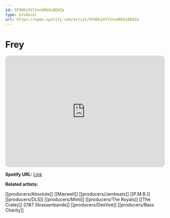 ```yaml
---
id: 5F96KjVVl5nnGRkXs8E8Za
type: producer
url: https://open.spotify.com/artist/5F96KjVVl5nnGRkXs8E8Za
---
```

# Frey

<iframe style="border-radius:12px" src="https://open.spotify.com/embed/artist/5F96KjVVl5nnGRkXs8E8Za" width="100%" height="352" frameBorder="0" allowfullscreen="" allow="autoplay; clipboard-write; encrypted-media; fullscreen; picture-in-picture" loading="lazy"></iframe>

**Spotify URL:** [Link](https://open.spotify.com/artist/5F96KjVVl5nnGRkXs8E8Za)

**Related artists:**

[[producers/Absolute]]
[[Maxwell]]
[[producers/Jambeatz]]
[[P.M.B.]]
[[producers/DLS]]
[[producers/Minti]]
[[producers/The Royals]]
[[The Cratez]]
[[187 Strassenbande]]
[[producers/DeeVoe]]
[[producers/Bass Charity]]
